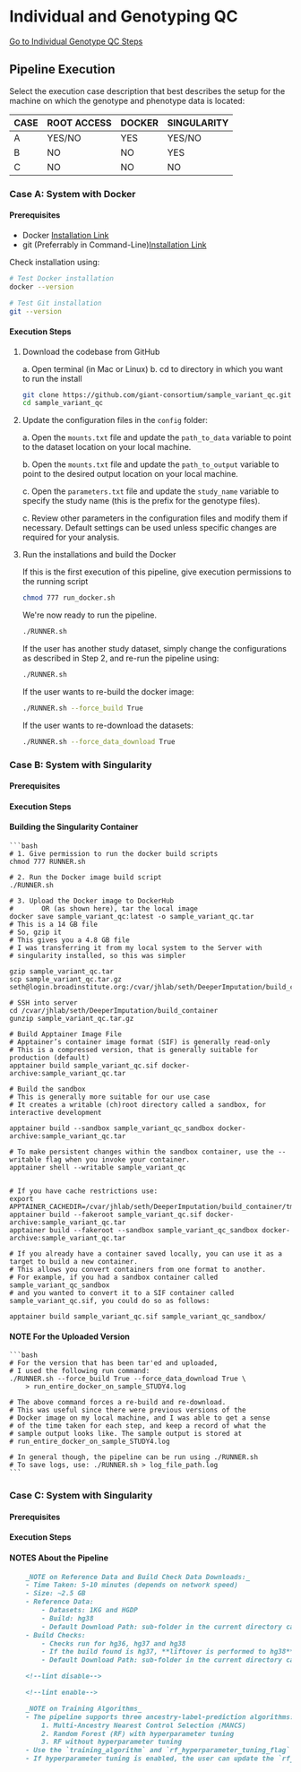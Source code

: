 # Individual and Genotyping QC

[Go to Individual Genotype QC Steps](ind_geno_qc_steps.md)

## Pipeline Execution

Select the execution case description that best describes the setup for the machine on which the genotype and phenotype data is located:

| CASE | ROOT ACCESS | DOCKER | SINGULARITY |
|------|-------------|--------|-------------|
| A    | YES/NO      | YES    | YES/NO      |
| B    | NO          | NO     | YES         |
| C    | NO          | NO     | NO          |

### Case A: System with Docker

#### **Prerequisites**

- Docker [Installation Link](https://docs.docker.com/get-started/get-docker/)
- git (Preferrably in Command-Line)[Installation Link](https://git-scm.com/book/en/v2/Getting-Started-Installing-Git)

Check installation using:

```bash
# Test Docker installation
docker --version

# Test Git installation
git --version
```

#### **Execution Steps**

1. Download the codebase from GitHub

    a. Open terminal (in Mac or Linux)
    b. cd to directory in which you want to run the install

    ```bash
    git clone https://github.com/giant-consortium/sample_variant_qc.git
    cd sample_variant_qc
    ```

2. Update the configuration files in the `config` folder:

    a. Open the `mounts.txt` file and update the `path_to_data` variable to point to the dataset location on your local machine.

    b. Open the `mounts.txt` file and update the `path_to_output` variable to point to the desired output location on your local machine.

    c. Open the `parameters.txt` file and update the `study_name` variable to specify the study name (this is the prefix for the genotype files).

    c. Review other parameters in the configuration files and modify them if necessary. Default settings can be used unless specific changes are required for your analysis.

3. Run the installations and build the Docker
    <!--lint disable-->

    <!--lint enable-->
    If this is the first execution of this pipeline, give execution permissions to the running script

    ```bash
    chmod 777 run_docker.sh
    ```

    We're now ready to run the pipeline.

    ```bash
    ./RUNNER.sh
    ```

    If the user has another study dataset, simply change the configurations as described in Step 2, and re-run the pipeline using:

    ```bash
    ./RUNNER.sh
    ```

    If the user wants to re-build the docker image:

    ```bash
    ./RUNNER.sh --force_build True
    ```

    If the user wants to re-download the datasets:

    ```bash
    ./RUNNER.sh --force_data_download True
    ```

### Case B: System with Singularity

#### **Prerequisites**

#### **Execution Steps**


#### Building the Singularity Container

    ```bash
    # 1. Give permission to run the docker build scripts
    chmod 777 RUNNER.sh

    # 2. Run the Docker image build script
    ./RUNNER.sh

    # 3. Upload the Docker image to DockerHub
    #       OR (as shown here), tar the local image
    docker save sample_variant_qc:latest -o sample_variant_qc.tar
    # This is a 14 GB file
    # So, gzip it
    # This gives you a 4.8 GB file
    # I was transferring it from my local system to the Server with
    # singularity installed, so this was simpler

    gzip sample_variant_qc.tar
    scp sample_variant_qc.tar.gz seth@login.broadinstitute.org:/cvar/jhlab/seth/DeeperImputation/build_container

    # SSH into server
    cd /cvar/jhlab/seth/DeeperImputation/build_container
    gunzip sample_variant_qc.tar.gz

    # Build Apptainer Image File
    # Apptainer’s container image format (SIF) is generally read-only
    # This is a compressed version, that is generally suitable for production (default)
    apptainer build sample_variant_qc.sif docker-archive:sample_variant_qc.tar 

    # Build the sandbox
    # This is generally more suitable for our use case
    # It creates a writable (ch)root directory called a sandbox, for interactive development

    apptainer build --sandbox sample_variant_qc_sandbox docker-archive:sample_variant_qc.tar 
    
    # To make persistent changes within the sandbox container, use the --writable flag when you invoke your container.
    apptainer shell --writable sample_variant_qc


    # If you have cache restrictions use:
    export APPTAINER_CACHEDIR=/cvar/jhlab/seth/DeeperImputation/build_container/tmp
    apptainer build --fakeroot sample_variant_qc.sif docker-archive:sample_variant_qc.tar
    apptainer build --fakeroot --sandbox sample_variant_qc_sandbox docker-archive:sample_variant_qc.tar

    # If you already have a container saved locally, you can use it as a target to build a new container. 
    # This allows you convert containers from one format to another. 
    # For example, if you had a sandbox container called sample_variant_qc_sandbox
    # and you wanted to convert it to a SIF container called sample_variant_qc.sif, you could do so as follows:

    apptainer build sample_variant_qc.sif sample_variant_qc_sandbox/


#### NOTE For the Uploaded Version

    ```bash
    # For the version that has been tar'ed and uploaded, 
    # I used the following run command: 
    ./RUNNER.sh --force_build True --force_data_download True \
        > run_entire_docker_on_sample_STUDY4.log

    # The above command forces a re-build and re-download. 
    # This was useful since there were previous versions of the
    # Docker image on my local machine, and I was able to get a sense
    # of the time taken for each step, and keep a record of what the
    # sample output looks like. The sample output is stored at
    # run_entire_docker_on_sample_STUDY4.log

    # In general though, the pipeline can be run using ./RUNNER.sh
    # To save logs, use: ./RUNNER.sh > log_file_path.log
    ```

### Case C: System with Singularity

#### **Prerequisites**

#### **Execution Steps**

#### **NOTES About the Pipeline**

``` markdown
    _NOTE on Reference Data and Build Check Data Downloads:_
    - Time Taken: 5-10 minutes (depends on network speed)
    - Size: ~2.5 GB
    - Reference Data:
        - Datasets: 1KG and HGDP
        - Build: hg38
        - Default Download Path: sub-folder in the current directory called 1_kg_and_hgdp_hg38_ref_data
    - Build Checks:
        - Checks run for hg36, hg37 and hg38
        - If the build found is hg37, **liftover is performed to hg38**
        - Default Download Path: sub-folder in the current directory called BuildCheck

    <!--lint disable-->

    <!--lint enable-->

    _NOTE on Training Algorithms_
    - The pipeline supports three ancestry-label-prediction algorithms:
        1. Multi-Ancestry Nearest Control Selection (MANCS)
        2. Random Forest (RF) with hyperparameter tuning
        3. RF without hyperparameter tuning
    - Use the `training_algorithm` and `rf_hyperparameter_tuning_flag` variables to select the desired algorithm.
    - If hyperparameter tuning is enabled, the user can update the `rf_hyperparameter_grid` to define the search space.
```
